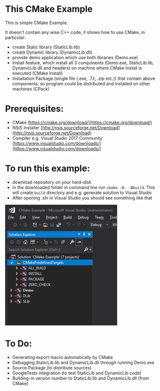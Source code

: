 # This CMake Example

This is simple CMake Example.

It doesn't contain any wise C++ code, it shows how to use CMake, in particular:
- create Static library (StaticLib.lib)
- create Dynamic library (DynamicLib.dll)
- provide demo application which use both libraries (Demo.exe)
- Install feature, which install all 3 components (Demo.exe, StaticLib.lib, DynamicLib.dll and headers) on machine where CMake Install is executed (CMake Install)
- Installation Package (single file (.exe, .7z, .zip etc.)) that contain above components, so program could be distributed and installed on other machines (CPack)

# Prerequisites:
- CMake [https://cmake.org/download/](https://cmake.org/download/)
- NSIS Installer [http://nsis.sourceforge.net/Download](http://nsis.sourceforge.net/Download)
- Compiler e.g. Visual Studio 2017 Community [https://www.visualstudio.com/downloads/](https://www.visualstudio.com/downloads/)

# To run this example:
- download repository on your hard-disk
- in the downloaded folder in command line run `cmake -H. -Bbuild`. This will create `build` directory and e.g. generate solution to Visual Studio
- After opening .sln in Visual Studio you should see something like that

![VS view](doc/vs-view.png)

# To Do:
- Generating export macro automatically by CMake 
- Debugging StaticLib.lib and DynamicLib.dll through running Demo.exe
- Source Package (to distribute sources)
- GoogleTests integration (to test StaticLib and DynamicLib code)
- Building-in version number to StaticLib.lib and DynamicLib.dll (from CMake)
